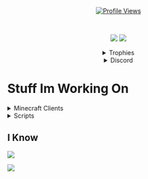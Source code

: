 <a href="https://github.com/Kobley">
  <p align="center">
    <img src="https://komarev.com/ghpvc/?username=Kobley" alt="Profile Views">
    <br>
  </p>
</a>

<br />

<p align="center">
  <img src="https://github-readme-stats.vercel.app/api/top-langs/?username=Kobley&show_icons=true&theme=dark" /> 
  <img src="https://github-readme-stats.vercel.app/api/?username=Kobley&title_color=4F8CC9&text_color=9f9f9f&show_icons=true&bg_color=00000000&hide_border=true&icon_color=4F8CC9&hide_title=true&count_private=true" />
</p>


<details align="center">
  <summary>Trophies</summary>
  <img src="https://github-profile-trophy.vercel.app/?username=Kobley&theme=nord&margin-w=15&margin-h=1&column=6" />
</details>

<details align="center">
  <summary>Discord</summary>
  <img src="https://discord.c99.nl/widget/theme-1/862491763377569823.png" />
</details>


# Stuff Im Working On

<details>
<summary>Minecraft Clients</summary>
- RetardWare (discontinued)
<br />
- BozoWare (discontinued temporarily kinda just a personal thing now)
<br /> 
- Sleek (gone)
</details>

<details>
<summary>Scripts</summary>
- Neverlose Bozo.lua (nl sub gone!)
<br />
- Mercury Roblox Hub Lua (no motivation but might start again soon)
</details>

## I Know
<img src="https://readme-typing-svg.herokuapp.com?size=38&duration=2000&color=ffffff&lines=python;javascript;lua;java;c%2B%2B;c%23;c;%26+more" />
<!---
## Im Learning
<img src="https://readme-typing-svg.herokuapp.com?size=38&duration=2000&color=ffffff&lines=go;rust;c%2B%2B;c;ASM (intel);%26+more" />
-->
<p><img align="center" src="https://raw.githubusercontent.com/catppuccin/catppuccin/main/assets/footers/gray0_ctp_on_line.svg"/></p>

